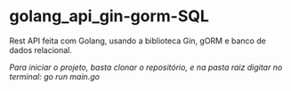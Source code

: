 # golang_api_gin-gorm-SQL
Rest API feita com Golang, usando a biblioteca Gin, gORM e banco de dados relacional.

<em>Para iniciar o projeto, basta clonar o repositório, e na pasta raiz digitar no terminal: go run main.go </em>
